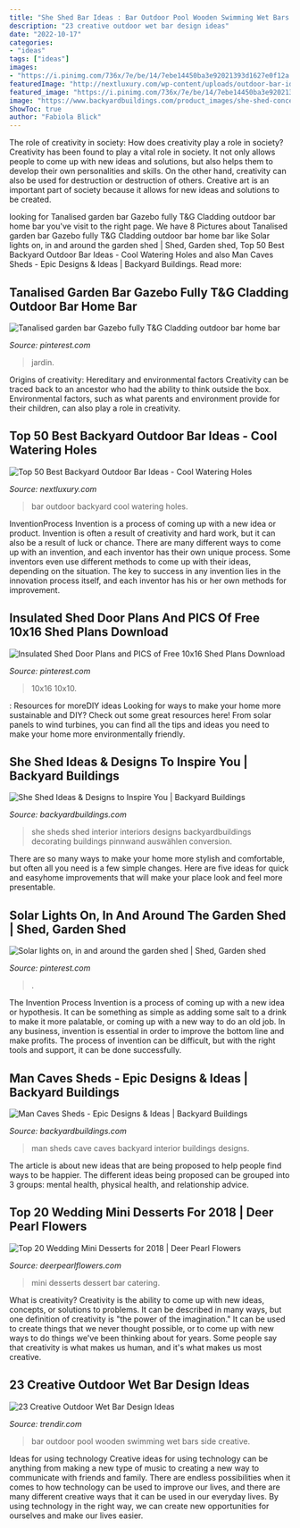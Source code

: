 ```yaml
---
title: "She Shed Bar Ideas : Bar Outdoor Pool Wooden Swimming Wet Bars Side Creative"
description: "23 creative outdoor wet bar design ideas"
date: "2022-10-17"
categories:
- "ideas"
tags: ["ideas"]
images:
- "https://i.pinimg.com/736x/7e/be/14/7ebe14450ba3e92021393d1627e0f12a.jpg"
featuredImage: "http://nextluxury.com/wp-content/uploads/outdoor-bar-ideas-for-backyard.jpg"
featured_image: "https://i.pinimg.com/736x/7e/be/14/7ebe14450ba3e92021393d1627e0f12a.jpg"
image: "https://www.backyardbuildings.com/product_images/she-shed-concept-interior-1.jpg"
ShowToc: true
author: "Fabiola Blick"
---
```



The role of creativity in society: How does creativity play a role in society?
Creativity has been found to play a vital role in society. It not only allows people to come up with new ideas and solutions, but also helps them to develop their own personalities and skills. On the other hand, creativity can also be used for destruction or destruction of others. Creative art is an important part of society because it allows for new ideas and solutions to be created.

	

		
looking for Tanalised garden bar Gazebo fully T&amp;G Cladding outdoor bar home bar you've visit to the right page. We have 8 Pictures about Tanalised garden bar Gazebo fully T&amp;G Cladding outdoor bar home bar like Solar lights on, in and around the garden shed | Shed, Garden shed, Top 50 Best Backyard Outdoor Bar Ideas - Cool Watering Holes and also Man Caves Sheds - Epic Designs &amp; Ideas | Backyard Buildings. Read more:
		
    
## Tanalised Garden Bar Gazebo Fully T&amp;G Cladding Outdoor Bar Home Bar

<img loading=lazy src="https://i.pinimg.com/736x/c0/23/39/c0233965864d263b70f583cf7a806107--home-bar-decor-bar-home.jpg" onerror="this.onerror=null;this.src='https://tse1.mm.bing.net/th?id=OIP.xuaSRUUisALJT68JhdCaaAAAAA&amp;pid=15.1';" alt="Tanalised garden bar Gazebo fully T&amp;G Cladding outdoor bar home bar">

_Source: pinterest.com_

>jardin. 

	

Origins of creativity: Hereditary and environmental factors
Creativity can be traced back to an ancestor who had the ability to think outside the box. Environmental factors, such as what parents and environment provide for their children, can also play a role in creativity.

    
## Top 50 Best Backyard Outdoor Bar Ideas - Cool Watering Holes

<img loading=lazy src="http://nextluxury.com/wp-content/uploads/outdoor-bar-ideas-for-backyard.jpg" onerror="this.onerror=null;this.src='https://tse2.mm.bing.net/th?id=OIP.T7OXXXOZn1NodqeMY6XzcQAAAA&amp;pid=15.1';" alt="Top 50 Best Backyard Outdoor Bar Ideas - Cool Watering Holes">

_Source: nextluxury.com_

>bar outdoor backyard cool watering holes. 

	

InventionProcess
Invention is a process of coming up with a new idea or product. Invention is often a result of creativity and hard work, but it can also be a result of luck or chance. There are many different ways to come up with an invention, and each inventor has their own unique process. Some inventors even use different methods to come up with their ideas, depending on the situation. The key to success in any invention lies in the innovation process itself, and each inventor has his or her own methods for improvement.

    
## Insulated Shed Door Plans And PICS Of Free 10x16 Shed Plans Download

<img loading=lazy src="https://i.pinimg.com/736x/3e/1e/5f/3e1e5f0ef7cd897bcc763b89c6ab8114.jpg" onerror="this.onerror=null;this.src='https://tse1.mm.bing.net/th?id=OIP.aDGcOL0hKG5bnfF9_9dhRwHaLD&amp;pid=15.1';" alt="Insulated Shed Door Plans and PICS of Free 10x16 Shed Plans Download">

_Source: pinterest.com_

>10x16 10x10. 

	

: Resources for moreDIY ideas
Looking for ways to make your home more sustainable and DIY? Check out some great resources here! From solar panels to wind turbines, you can find all the tips and ideas you need to make your home more environmentally friendly.

    
## She Shed Ideas &amp; Designs To Inspire You | Backyard Buildings

<img loading=lazy src="https://www.backyardbuildings.com/product_images/she-shed-concept-interior-1.jpg" onerror="this.onerror=null;this.src='https://tse2.mm.bing.net/th?id=OIP.bIe3NYquuq-wHrEvpG_B9QHaJ4&amp;pid=15.1';" alt="She Shed Ideas &amp; Designs to Inspire You | Backyard Buildings">

_Source: backyardbuildings.com_

>she sheds shed interior interiors designs backyardbuildings decorating buildings pinnwand auswählen conversion. 

	

There are so many ways to make your home more stylish and comfortable, but often all you need is a few simple changes. Here are five ideas for quick and easyhome improvements that will make your place look and feel more presentable.

    
## Solar Lights On, In And Around The Garden Shed | Shed, Garden Shed

<img loading=lazy src="https://i.pinimg.com/736x/7e/be/14/7ebe14450ba3e92021393d1627e0f12a.jpg" onerror="this.onerror=null;this.src='https://tse2.mm.bing.net/th?id=OIP.2ESLCcWAmvXmPo9ld794cwHaJ3&amp;pid=15.1';" alt="Solar lights on, in and around the garden shed | Shed, Garden shed">

_Source: pinterest.com_

>. 

	

The Invention Process
Invention is a process of coming up with a new idea or hypothesis. It can be something as simple as adding some salt to a drink to make it more palatable, or coming up with a new way to do an old job. In any business, invention is essential in order to improve the bottom line and make profits. The process of invention can be difficult, but with the right tools and support, it can be done successfully.

    
## Man Caves Sheds - Epic Designs &amp; Ideas | Backyard Buildings

<img loading=lazy src="https://www.backyardbuildings.com/product_images/man-cave-interior-view-4.jpg" onerror="this.onerror=null;this.src='https://tse3.mm.bing.net/th?id=OIP.q4g767peEgNjbMlNB3Uk9AHaGl&amp;pid=15.1';" alt="Man Caves Sheds - Epic Designs &amp; Ideas | Backyard Buildings">

_Source: backyardbuildings.com_

>man sheds cave caves backyard interior buildings designs. 

	

The article is about new ideas that are being proposed to help people find ways to be happier. The different ideas being proposed can be grouped into 3 groups: mental health, physical health, and relationship advice.

    
## Top 20 Wedding Mini Desserts For 2018 | Deer Pearl Flowers

<img loading=lazy src="http://www.deerpearlflowers.com/wp-content/uploads/2017/07/mini-wedding-dessert-bar.jpg" onerror="this.onerror=null;this.src='https://tse1.mm.bing.net/th?id=OIP.HgmdD1msfBdACWqg_r6FpwHaLH&amp;pid=15.1';" alt="Top 20 Wedding Mini Desserts for 2018 | Deer Pearl Flowers">

_Source: deerpearlflowers.com_

>mini desserts dessert bar catering. 

	

What is creativity?
Creativity is the ability to come up with new ideas, concepts, or solutions to problems. It can be described in many ways, but one definition of creativity is "the power of the imagination." It can be used to create things that we never thought possible, or to come up with new ways to do things we've been thinking about for years. Some people say that creativity is what makes us human, and it's what makes us most creative.

    
## 23 Creative Outdoor Wet Bar Design Ideas

<img loading=lazy src="http://cdn.trendir.com/wp-content/uploads/2016/06/Wooden-outdoor-swimming-pool-bar-900x1202.jpg" onerror="this.onerror=null;this.src='https://tse3.mm.bing.net/th?id=OIP.bxkV6hdNcbwcZ6HNZd0VeQHaJ5&amp;pid=15.1';" alt="23 Creative Outdoor Wet Bar Design Ideas">

_Source: trendir.com_

>bar outdoor pool wooden swimming wet bars side creative. 

	

Ideas for using technology
Creative ideas for using technology can be anything from making a new type of music to creating a new way to communicate with friends and family. There are endless possibilities when it comes to how technology can be used to improve our lives, and there are many different creative ways that it can be used in our everyday lives. By using technology in the right way, we can create new opportunities for ourselves and make our lives easier.

